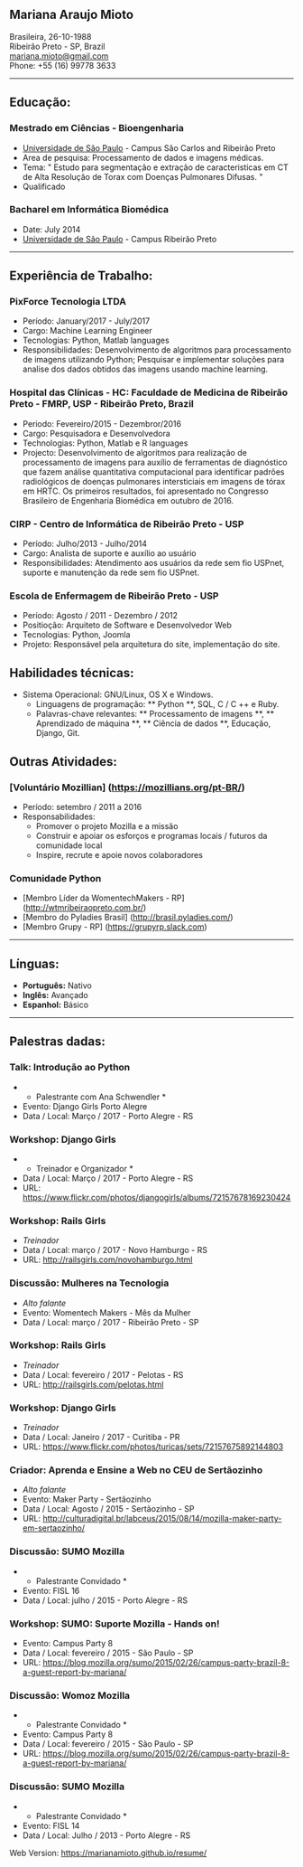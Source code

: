 ## Mariana Araujo Mioto


Brasileira, 26-10-1988  
Ribeirão Preto \- SP, Brazil  
[mariana.mioto@gmail.com](mailto:mariana.mioto@gmail.com)  
Phone: +55 (16) 99778 3633

* * *

## Educação:

### Mestrado em Ciências - Bioengenharia 
  * [Universidade de São Paulo](http://en.wikipedia.org/wiki/University_of_São_Paulo) \- Campus São Carlos and Ribeirão Preto
  * Area de pesquisa: Processamento de dados e imagens médicas. 
  * Tema: " Estudo para segmentação e extração de caracteristicas em CT de Alta Resolução de Torax com Doenças Pulmonares Difusas. "
  * Qualificado

### Bacharel em Informática Biomédica
  * Date: July 2014
  * [Universidade de São Paulo](http://en.wikipedia.org/wiki/University_of_São_Paulo) \- Campus Ribeirão Preto
  
* * *

## Experiência de Trabalho:

### PixForce Tecnologia LTDA

* Período: January/2017 - July/2017
* Cargo: Machine Learning Engineer
* Tecnologias: Python, Matlab languages
* Responsibilidades: Desenvolvimento de algoritmos para processamento de imagens utilizando Python; Pesquisar e implementar 
soluções para analise dos dados obtidos das imagens usando machine learning.

### Hospital das Clínicas - HC: Faculdade de Medicina de Ribeirão Preto - FMRP, USP - Ribeirão Preto, Brazil

* Periodo: Fevereiro/2015 - Dezembror/2016
* Cargo: Pesquisadora e Desenvolvedora
* Technologias: Python, Matlab e R languages
* Projecto: Desenvolvimento de algoritmos para realização de processamento de imagens para 
auxílio de ferramentas de diagnóstico que fazem análise quantitativa computacional para identificar 
padrões radiológicos de doenças pulmonares intersticiais em imagens de tórax em HRTC. 
Os primeiros resultados, foi apresentado no Congresso Brasileiro de Engenharia Biomédica em outubro de 2016.

### CIRP - Centro de Informática de Ribeirão Preto - USP 

* Período: Julho/2013 - Julho/2014
* Cargo: Analista de suporte e auxílio ao usuário
* Responsibilidades: Atendimento aos usuários da rede sem fio USPnet, suporte e manutenção da rede sem fio USPnet.

### Escola de Enfermagem de Ribeirão Preto - USP

* Período: Agosto / 2011 - Dezembro / 2012
* Positioção: Arquiteto de Software e Desenvolvedor Web
* Tecnologias: Python, Joomla
* Projeto: Responsável pela arquitetura do site, implementação do site.

## Habilidades técnicas:

* Sistema Operacional: GNU/Linux, OS X e Windows.
   * Linguagens de programação: ** Python **, SQL, C / C ++ e Ruby.
   * Palavras-chave relevantes: ** Processamento de imagens **, ** Aprendizado de máquina **, ** Ciência de dados **, Educação, Django, Git.
  

<div class="page-break"></div>

## Outras Atividades:


### [Voluntário Mozillian] (https://mozillians.org/pt-BR/)

   * Período: setembro / 2011 a 2016
   * Responsabilidades:
     * Promover o projeto Mozilla e a missão
     * Construir e apoiar os esforços e programas locais / futuros da comunidade local
     * Inspire, recrute e apoie novos colaboradores


### Comunidade Python

   * [Membro Líder da WomentechMakers - RP] (http://wtmribeiraopreto.com.br/)
   * [Membro do Pyladies Brasil] (http://brasil.pyladies.com/)
   * [Membro Grupy - RP] (https://grupyrp.slack.com)
* * *

## Línguas:

   * **Português:** Nativo
   * **Inglês:** Avançado
   * **Espanhol:** Básico

* * *

<div class="no-print"></div>

## Palestras dadas:

### Talk: Introdução ao Python
<div class = "no-print"> </ div>
  
  * * Palestrante com Ana Schwendler *
  * Evento: Django Girls Porto Alegre
  * Data / Local: Março / 2017 - Porto Alegre - RS

### Workshop: Django Girls
<div class = "no-print"> </ div>

  * * Treinador e Organizador *
  * Data / Local: Março / 2017 - Porto Alegre - RS
  * URL: <https://www.flickr.com/photos/djangogirls/albums/72157678169230424>

### Workshop: Rails Girls
<div class = "no-print"> </ div>

  * *Treinador*
  * Data / Local: março / 2017 - Novo Hamburgo - RS
  * URL: <http://railsgirls.com/novohamburgo.html>

### Discussão: Mulheres na Tecnologia
<div class = "no-print"> </ div>
  
  * *Alto falante*
  * Evento: Womentech Makers - Mês da Mulher
  * Data / Local: março / 2017 - Ribeirão Preto - SP

### Workshop: Rails Girls
<div class = "no-print"> </ div>

  * *Treinador*
  * Data / Local: fevereiro / 2017 - Pelotas - RS
  * URL: <http://railsgirls.com/pelotas.html>

### Workshop: Django Girls
<div class = "no-print"> </ div>

  * *Treinador*
  * Data / Local: Janeiro / 2017 - Curitiba - PR
  * URL: <https://www.flickr.com/photos/turicas/sets/72157675892144803>

### Criador: Aprenda e Ensine a Web no CEU de Sertãozinho
<div class = "no-print"> </ div>

  * *Alto falante*
  * Evento: Maker Party - Sertãozinho
  * Data / Local: Agosto / 2015 - Sertãozinho - SP
  * URL: <http://culturadigital.br/labceus/2015/08/14/mozilla-maker-party-em-sertaozinho/>
  

### Discussão: SUMO Mozilla
<div class = "no-print"> </ div>
  
  * * Palestrante Convidado *
  * Evento: FISL 16
  * Data / Local: julho / 2015 - Porto Alegre - RS


### Workshop: SUMO: Suporte Mozilla - Hands on!
<div class = "no-print"> </ div>

  * Evento: Campus Party 8
  * Data / Local: fevereiro / 2015 - São Paulo - SP
  * URL: <https://blog.mozilla.org/sumo/2015/02/26/campus-party-brazil-8-a-guest-report-by-mariana/>
  
### Discussão: Womoz Mozilla
<div class = "no-print"> </ div>

  * * Palestrante Convidado *
  * Evento: Campus Party 8
  * Data / Local: fevereiro / 2015 - São Paulo - SP
  * URL: <https://blog.mozilla.org/sumo/2015/02/26/campus-party-brazil-8-a-guest-report-by-mariana/>

### Discussão: SUMO Mozilla
<div class = "no-print"> </ div>
  
  * * Palestrante Convidado *
  * Evento: FISL 14
  * Data / Local: Julho / 2013 - Porto Alegre - RS


<div class="no-print"></div>



Web Version: https://marianamioto.github.io/resume/


